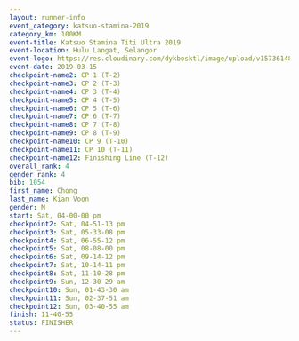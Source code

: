 ```yaml
--- 
layout: runner-info 
event_category: katsuo-stamina-2019 
category_km: 100KM 
event-title: Katsuo Stamina Titi Ultra 2019 
event-location: Hulu Langat, Selangor 
event-logo: https://res.cloudinary.com/dykbosktl/image/upload/v1573614825/Logo/Logo_p7ft6n.png 
event-date: 2019-03-15 
checkpoint-name2: CP 1 (T-2) 
checkpoint-name3: CP 2 (T-3) 
checkpoint-name4: CP 3 (T-4) 
checkpoint-name5: CP 4 (T-5) 
checkpoint-name6: CP 5 (T-6) 
checkpoint-name7: CP 6 (T-7) 
checkpoint-name8: CP 7 (T-8) 
checkpoint-name9: CP 8 (T-9) 
checkpoint-name10: CP 9 (T-10) 
checkpoint-name11: CP 10 (T-11) 
checkpoint-name12: Finishing Line (T-12) 
overall_rank: 4
gender_rank: 4
bib: 1054
first_name: Chong
last_name: Kian Voon
gender: M
start: Sat, 04-00-00 pm
checkpoint2: Sat, 04-51-13 pm
checkpoint3: Sat, 05-33-08 pm
checkpoint4: Sat, 06-55-12 pm
checkpoint5: Sat, 08-08-00 pm
checkpoint6: Sat, 09-14-12 pm
checkpoint7: Sat, 10-14-11 pm
checkpoint8: Sat, 11-10-28 pm
checkpoint9: Sun, 12-30-29 am
checkpoint10: Sun, 01-43-30 am
checkpoint11: Sun, 02-37-51 am
checkpoint12: Sun, 03-40-55 am
finish: 11-40-55
status: FINISHER
--- 
```

